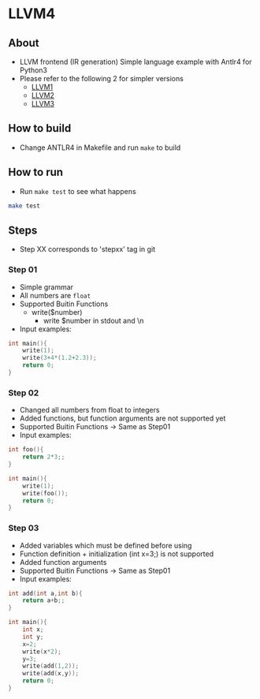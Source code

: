 # LLVM4

## About

* LLVM frontend (IR generation) Simple language example with Antlr4 for Python3
* Please refer to the following 2 for simpler versions
  * [LLVM1](https://github.com/sokoide/llvm1)
  * [LLVM2](https://github.com/sokoide/llvm2)
  * [LLVM3](https://github.com/sokoide/llvm3)


## How to build

* Change ANTLR4 in Makefile and run `make` to build

## How to run

* Run `make test` to see what happens

```sh
make test

```


## Steps

* Step XX corresponds to 'stepxx' tag in git

### Step 01

* Simple grammar
* All numbers are `float`
* Supported Buitin Functions
  * write($number)
    * write $number in stdout and \n
* Input examples:

```c
int main(){
	write(1);
	write(3+4*(1.2+2.3));
	return 0;
}
```

### Step 02

* Changed all numbers from float to integers
* Added functions, but function arguments are not supported yet
* Supported Buitin Functions -> Same as Step01
* Input examples:

```c
int foo(){
	return 2*3;;
}

int main(){
	write(1);
	write(foo());
	return 0;
}
```

### Step 03

* Added variables which must be defined before using
* Function definition + initialization (int x=3;) is not supported
* Added function arguments
* Supported Buitin Functions -> Same as Step01
* Input examples:

```c
int add(int a,int b){
	return a+b;;
}

int main(){
	int x;
	int y;
	x=2;
	write(x*2);
	y=3;
	write(add(1,2));
	write(add(x,y));
	return 0;
}
```


